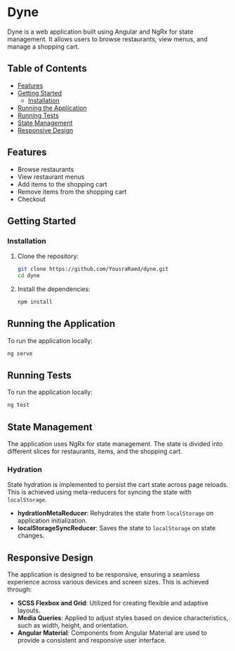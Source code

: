 # Dyne

Dyne is a web application built using Angular and NgRx for state management. It allows users to browse restaurants, view menus, and manage a shopping cart.

## Table of Contents

- [Features](#features)
- [Getting Started](#getting-started)
  - [Installation](#installation)
- [Running the Application](#running-the-application)
- [Running Tests](#running-tests)
- [State Management](#state-management)
- [Responsive Design](#responsive-design)

## Features

- Browse restaurants
- View restaurant menus
- Add items to the shopping cart
- Remove items from the shopping cart
- Checkout

## Getting Started

### Installation

1. Clone the repository:

   ```bash
   git clone https://github.com/YousraRaed/dyne.git
   cd dyne
   ```

2. Install the dependencies:

   ```bash
   npm install
   ```

## Running the Application

To run the application locally:

```bash
ng serve
```

## Running Tests

To run the application locally:

```bash
ng test
```

## State Management

The application uses NgRx for state management. The state is divided into different slices for restaurants, items, and the shopping cart.

### Hydration

State hydration is implemented to persist the cart state across page reloads. This is achieved using meta-reducers for syncing the state with `localStorage`.

- **hydrationMetaReducer**: Rehydrates the state from `localStorage` on application initialization.
- **localStorageSyncReducer**: Saves the state to `localStorage` on state changes.

## Responsive Design

The application is designed to be responsive, ensuring a seamless experience across various devices and screen sizes. This is achieved through:

- **SCSS Flexbox and Grid**: Utilized for creating flexible and adaptive layouts.
- **Media Queries**: Applied to adjust styles based on device characteristics, such as width, height, and orientation.
- **Angular Material**: Components from Angular Material are used to provide a consistent and responsive user interface.
